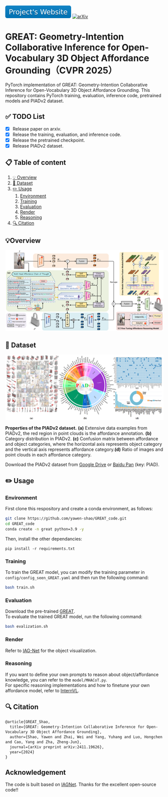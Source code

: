 [![Website Badge](https://raw.githubusercontent.com/referit3d/referit3d/eccv/images/project_website_badge.svg)](https://yawen-shao.github.io/GREAT/)
[![arXiv](https://img.shields.io/badge/arXiv-2411.19626-b31b1b.svg?style=plastic)](https://arxiv.org/abs/2411.19626)
# GREAT: Geometry-Intention Collaborative Inference for Open-Vocabulary 3D Object Affordance Grounding（CVPR 2025）
PyTorch implementation of GREAT: Geometry-Intention Collaborative Inference for Open-Vocabulary 3D Object Affordance Grounding. This repository contains PyTorch training, evaluation, inference code, pretrained models and PIADv2 dataset.

## ✅ TODO List

 - [x] Release paper on arxiv.
 - [x] Release the training, evaluation, and inference code.
 - [x] Release the pretrained checkpoint.
 - [x] Release PIADv2 dataset.

## 📋 Table of content
 1. [💡 Overview](#1)
 2. [📖 Dataset](#2)
 3. [✏️ Usage](#3)
    1. [Environment](#31)
    2. [Training](#32)
    3. [Evaluation](#33)
    4. [Render](#33)
    5. [Reasoning](#34)
 4.  [🔍 Citation](#4)

## 💡Overview <a name="1"></a> 
<p align="center">
    <img src="./images/method.png" width="750"/> <br />
    <em> 
    </em>
</p>

## 📖 Dataset <a name="2"></a> 
<p align="center">
    <img src="./images/dataset.png" width="750"/> <br />
    <em> 
    </em>
</p>

**Properties of the PIADv2 dataset.** **(a)** Extensive data examples from PIADv2, the red region in point clouds is the affordance annotation. **(b)** Category distribution in PIADv2. **(c)** Confusion matrix between affordance and object categories, where the horizontal axis represents object category and the vertical axis represents affordance category.**(d)** Ratio of images and point clouds in each affordance category.

Download the PIADv2 dataset from [Google Drive](https://drive.google.com/drive/folders/1n_L_mSmVpAM-1ASoW2T2MltYkaiA_X9X?usp=drive_link) or [Baidu Pan](https://pan.baidu.com/s/18w8kM78er2lwJc0JMWMvBg?pwd=PIAD) (key: PIAD). 

## ✏️ Usage <a name="3"></a> 
### Environment <a name="31"></a> 
First clone this respository and create a conda environment, as follows:
```bash  
git clone https://github.com/yawen-shao/GREAT_code.git
cd GREAT_code
conda create -n great python=3.9 -y
```
Then, install the other dependancies:
```
pip install -r requirements.txt
```

### Training <a name="32"></a> 
To train the GREAT model, you can modify the training parameter in `config/config_seen_GREAT.yaml` and then run the following command:
```bash  
bash train.sh
```

### Evaluation <a name="33"></a> 
Download the pre-trained [GREAT](https://drive.google.com/drive/folders/1SguE_EuuC1XbMXnxDqbUtT1e1dcHm01b?usp=drive_link).<br> 
To evaluate the trained GREAT model, run the following command:
```bash  
bash evalization.sh
```
### Render <a name="34"></a> 
Refer to [IAG-Net](https://github.com/yyvhang/IAGNet/blob/master/rend_point.py) for the object visualization. 

### Reasoning <a name="35"></a> 
If you want to define your own prompts to reason about object/affordance knowledge, you can refer to the `model/MHACoT.py`.<br> 
For specific reasoning implementations and how to finetune your own affordance model, refer to [InternVL](https://huggingface.co/OpenGVLab/InternVL2-4B).

## 🔍 Citation <a name="4"></a> 

```
@article{GREAT_Shao,
  title={GREAT: Geometry-Intention Collaborative Inference for Open-Vocabulary 3D Object Affordance Grounding},
  author={Shao, Yawen and Zhai, Wei and Yang, Yuhang and Luo, Hongchen and Cao, Yang and Zha, Zheng-Jun},
  journal={arXiv preprint arXiv:2411.19626},
  year={2024}
}
```

## Acknowledgement
The code is built based on [IAGNet](https://github.com/yyvhang/IAGNet). Thanks for the excellent open-source code!!